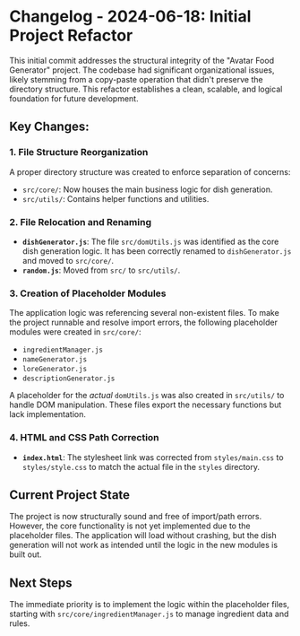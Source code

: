 # Changelog - 2024-06-18: Initial Project Refactor

This initial commit addresses the structural integrity of the "Avatar Food Generator" project. The codebase had significant organizational issues, likely stemming from a copy-paste operation that didn't preserve the directory structure. This refactor establishes a clean, scalable, and logical foundation for future development.

## Key Changes:

### 1. File Structure Reorganization

A proper directory structure was created to enforce separation of concerns:

- `src/core/`: Now houses the main business logic for dish generation.
- `src/utils/`: Contains helper functions and utilities.

### 2. File Relocation and Renaming

- **`dishGenerator.js`**: The file `src/domUtils.js` was identified as the core dish generation logic. It has been correctly renamed to `dishGenerator.js` and moved to `src/core/`.
- **`random.js`**: Moved from `src/` to `src/utils/`.

### 3. Creation of Placeholder Modules

The application logic was referencing several non-existent files. To make the project runnable and resolve import errors, the following placeholder modules were created in `src/core/`:

- `ingredientManager.js`
- `nameGenerator.js`
- `loreGenerator.js`
- `descriptionGenerator.js`

A placeholder for the _actual_ `domUtils.js` was also created in `src/utils/` to handle DOM manipulation. These files export the necessary functions but lack implementation.

### 4. HTML and CSS Path Correction

- **`index.html`**: The stylesheet link was corrected from `styles/main.css` to `styles/style.css` to match the actual file in the `styles` directory.

## Current Project State

The project is now structurally sound and free of import/path errors. However, the core functionality is not yet implemented due to the placeholder files. The application will load without crashing, but the dish generation will not work as intended until the logic in the new modules is built out.

## Next Steps

The immediate priority is to implement the logic within the placeholder files, starting with `src/core/ingredientManager.js` to manage ingredient data and rules.
